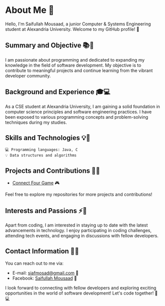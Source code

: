 # About Me 👋

Hello, I'm Saifullah Mousaad, a junior Computer & Systems Engineering student at Alexandria University. Welcome to my GitHub profile! 🎉

## Summary and Objective 📚🚀

I am passionate about programming and dedicated to expanding my knowledge in the field of software development. My objective is to contribute to meaningful projects and continue learning from the vibrant developer community.

## Background and Experience 🎓💻

As a CSE student at Alexandria University, I am gaining a solid foundation in computer science principles and software engineering practices. I have been exposed to various programming concepts and problem-solving techniques during my studies. 

## Skills and Technologies 💡🔧
```
💻 Programming languages: Java, C
💡 Data structures and algorithms
```
## Projects and Contributions 🚀🤝

- [Connect Four Game](https://github.com/Saifullah-1/Connect-Four.git) 🎮

Feel free to explore my repositories for more projects and contributions!

## Interests and Passions ⚡🌟

Apart from coding, I am interested in staying up to date with the latest advancements in technology. I enjoy participating in coding challenges, attending tech events, and engaging in discussions with fellow developers. 

## Contact Information 📧📱

You can reach out to me via:

- E-mail: siafmosad@gmail.com 📩
- Facebook: [Saifullah Mousaad](https://www.facebook.com/seif.mous3ad/) 👥

I look forward to connecting with fellow developers and exploring exciting opportunities in the world of software development! Let's code together! 🚀💻

